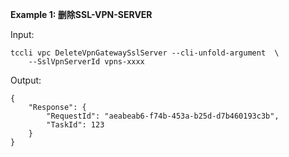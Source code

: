 **Example 1: 删除SSL-VPN-SERVER**



Input: 

```
tccli vpc DeleteVpnGatewaySslServer --cli-unfold-argument  \
    --SslVpnServerId vpns-xxxx
```

Output: 
```
{
    "Response": {
        "RequestId": "aeabeab6-f74b-453a-b25d-d7b460193c3b",
        "TaskId": 123
    }
}
```

